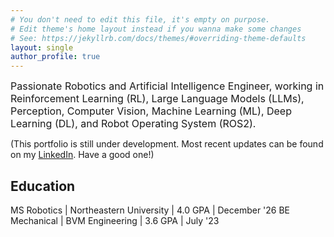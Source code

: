 ```yaml
---
# You don't need to edit this file, it's empty on purpose.
# Edit theme's home layout instead if you wanna make some changes
# See: https://jekyllrb.com/docs/themes/#overriding-theme-defaults
layout: single
author_profile: true
---
```


<!-- ## Robotics and AI Engineer -->

<p class="small">
<font size="3">
Passionate Robotics and Artificial Intelligence Engineer, working in Reinforcement Learning (RL), Large Language Models (LLMs), Perception, Computer Vision, Machine Learning (ML), Deep Learning (DL), and Robot Operating System (ROS2).

</font>
</p>

(This portfolio is still under development. Most recent updates can be found on my [LinkedIn](https://www.linkedin.com/in/keivalya). Have a good one!)

## Education

MS Robotics | Northeastern University | 4.0 GPA | December '26
BE Mechanical | BVM Engineering | 3.6 GPA | July '23
